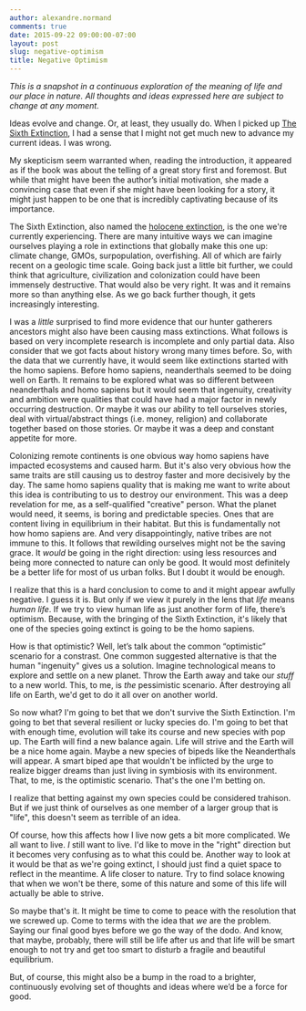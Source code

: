 ```yaml
---
author: alexandre.normand
comments: true
date: 2015-09-22 09:00:00-07:00
layout: post
slug: negative-optimism
title: Negative Optimism
---
```


_This is a snapshot in a continuous exploration of the meaning of life and our place in nature. All thoughts and ideas expressed here are subject to change at any moment._

Ideas evolve and change. Or, at least, they usually do. When I picked up [The Sixth Extinction](http://www.amazon.com/The-Sixth-Extinction-Unnatural-History/dp/0805092994), I had a sense that I might not get much new to advance my current ideas. I was wrong. 

My skepticism seem warranted when, reading the introduction, it appeared as if the book was about the telling of a great story first and foremost. But while that might have been the author’s  initial motivation, she made a convincing case that even if she might have been looking for a story, it might just happen to be one that is incredibly captivating because of its importance. 

The Sixth Extinction, also named the [holocene extinction](https://en.wikipedia.org/wiki/Holocene_extinction), is the one we're currently experiencing. There are many intuitive ways we can imagine ourselves playing a role in extinctions that globally make this one up: climate change, GMOs, surpopulation, overfishing. All of which are fairly recent on a geologic time scale. Going back just a little bit further, we could think that agriculture, civilization and colonization could have been immensely destructive. That would also be very right. It was and it remains more so than anything else. As we go back further though, it gets increasingly interesting. 

I was a _little_ surprised to find more evidence that our hunter gatherers ancestors might also have been causing mass extinctions. What follows is based on very incomplete research is incomplete and only partial data. Also consider that we got facts about history wrong many times before. So, with the data that we currently have, it would seem like extinctions started with the homo sapiens. Before homo sapiens, neanderthals seemed to be doing well on Earth. It remains to be explored what was so different between neanderthals and homo sapiens but it would seem that ingenuity, creativity and ambition were qualities that could have had a major factor in newly occurring destruction. Or maybe it was our ability to tell ourselves stories, deal with virtual/abstract things (i.e. money, religion) and collaborate together based on those stories. Or maybe it was a deep and constant appetite for more. 

Colonizing remote continents is one obvious way homo sapiens have impacted ecosystems and caused harm. But it's also very obvious how the same traits are still causing us to destroy faster and more decisively by the day. The same homo sapiens quality that is making me want to write about this idea is contributing to us to destroy our environment. This was a deep revelation for me, as a self-qualified "creative" person. What the planet would need, it seems, is boring and predictable species. Ones that are content living in equilibrium in their habitat. But this is fundamentally not how homo sapiens are. And very disappointingly, native tribes are not immune to this. It follows that rewilding ourselves might not be the saving grace. It _would_ be going in the right direction: using less resources and being more connected to nature can only be good. It would most definitely be a better life for most of us urban folks. But I doubt it would be enough. 

I realize that this is a hard conclusion to come to and it might appear awfully negative. I guess it is. But only if we view it purely in the lens that _life_ means _human life_. If we try to view human life as just another form of life, there’s optimism. Because, with the bringing of the Sixth Extinction, it's likely that one of the species going extinct is going to be the homo sapiens. 

How is that optimistic? Well, let’s talk about the common “optimistic” scenario for a constrast. One common suggested alternative is that the human "ingenuity" gives us a solution. Imagine technological means to explore and settle on a new planet. Throw the Earth away and take our _stuff_ to a new world. This, to me, is _the_ pessimistic scenario. After destroying all life on Earth, we'd get to do it all over on another world. 

So now what? I'm going to bet that we don't survive the Sixth Extinction. I'm going to bet that several resilient or lucky species do. I'm going to bet that with enough time, evolution will take its course and new species with pop up. The Earth will find a new balance again. Life will strive and the Earth will be a nice home again. Maybe a new species of bipeds like the Neanderthals will appear. A smart biped ape that wouldn't be inflicted by the urge to realize bigger dreams than just living in symbiosis with its environment. That, to me, is the optimistic scenario. That's the one I'm betting on. 

I realize that betting against my own species could be considered trahison. But if we just think of ourselves as one member of a larger group that is "life", this doesn't seem as terrible of an idea. 

Of course, how this affects how I live now gets a bit more complicated. We all want to live. _I_ still want to live. I'd like to move in the "right" direction but it becomes very confusing as to what this could be. Another way to look at it would be that as we're going extinct, I should just find a quiet space to reflect in the meantime. A life closer to nature. Try to find solace knowing that when we won't be there, some of this nature and some of this life will actually be able to strive. 

So maybe that's it. It might be time to come to peace with the resolution that we screwed up. Come to terms with the idea that _we_ are the problem. Saying our final good byes before we go the way of the dodo. And know, that maybe, probably, there will still be life after us and that life will be smart enough to not try and get too smart to disturb a fragile and beautiful equilibrium. 

But, of course, this might also be a bump in the road to a brighter, continuously evolving set of thoughts and ideas where we’d be a force for good. 
